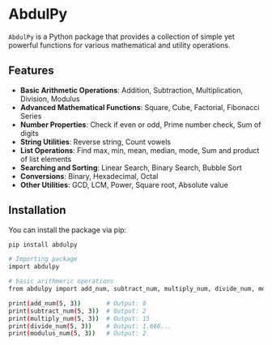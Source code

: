 # AbdulPy

`AbdulPy` is a Python package that provides a collection of simple yet powerful functions for various mathematical and utility operations.

## Features

- **Basic Arithmetic Operations**: Addition, Subtraction, Multiplication, Division, Modulus
- **Advanced Mathematical Functions**: Square, Cube, Factorial, Fibonacci Series
- **Number Properties**: Check if even or odd, Prime number check, Sum of digits
- **String Utilities**: Reverse string, Count vowels
- **List Operations**: Find max, min, mean, median, mode, Sum and product of list elements
- **Searching and Sorting**: Linear Search, Binary Search, Bubble Sort
- **Conversions**: Binary, Hexadecimal, Octal
- **Other Utilities**: GCD, LCM, Power, Square root, Absolute value

## Installation

You can install the package via pip:

```bash
pip install abdulpy

# Importing package
import abdulpy

# basic arithmeric operations
from abdulpy import add_num, subtract_num, multiply_num, divide_num, modulus_num

print(add_num(5, 3))       # Output: 8
print(subtract_num(5, 3))  # Output: 2
print(multiply_num(5, 3))  # Output: 15
print(divide_num(5, 3))    # Output: 1.666...
print(modulus_num(5, 3))   # Output: 2

